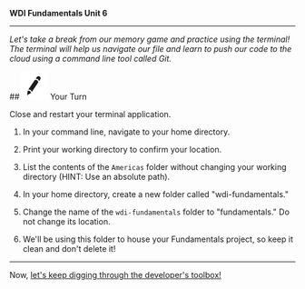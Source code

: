 **WDI Fundamentals Unit 6**

---

*Let's take a break from our memory game and practice using the terminal! The terminal will help us navigate our file and learn to push our code to the cloud using a command line tool called Git.*

##![Your Turn](../assets/exercise.png) Your Turn

Close and restart your terminal application.

1) In your command line, navigate to your home directory.

2) Print your working directory to confirm your location.

3) List the contents of the `Americas` folder without changing your working directory (HINT: Use an absolute path).

4) In your home directory, create a new folder called "wdi-fundamentals."

5) Change the name of the `wdi-fundamentals` folder to "fundamentals." Do not change its location.

6) We'll be using this folder to house your Fundamentals project, so keep it clean and don't delete it!


---

Now, [let's keep digging through the developer's toolbox!](../07_chapter/intro.md)
